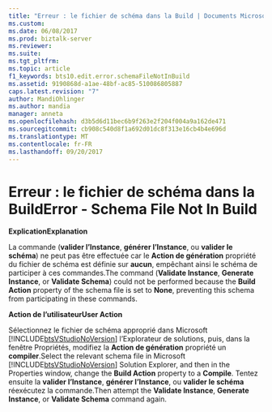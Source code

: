 ```yaml
---
title: "Erreur : le fichier de schéma dans la Build | Documents Microsoft"
ms.custom: 
ms.date: 06/08/2017
ms.prod: biztalk-server
ms.reviewer: 
ms.suite: 
ms.tgt_pltfrm: 
ms.topic: article
f1_keywords: bts10.edit.error.schemaFileNotInBuild
ms.assetid: 9190868d-a1ae-48bf-ac85-510086805887
caps.latest.revision: "7"
author: MandiOhlinger
ms.author: mandia
manager: anneta
ms.openlocfilehash: d3b5d6d11bec6b9f263e2f204f004a9a162de471
ms.sourcegitcommit: cb908c540d8f1a692d01dc8f313e16cb4b4e696d
ms.translationtype: MT
ms.contentlocale: fr-FR
ms.lasthandoff: 09/20/2017
---
```

# <a name="error---schema-file-not-in-build"></a><span data-ttu-id="cf0cb-102">Erreur : le fichier de schéma dans la Build</span><span class="sxs-lookup"><span data-stu-id="cf0cb-102">Error - Schema File Not In Build</span></span>
<span data-ttu-id="cf0cb-103">**Explication**</span><span class="sxs-lookup"><span data-stu-id="cf0cb-103">**Explanation**</span></span>  
  
 <span data-ttu-id="cf0cb-104">La commande (**valider l’Instance**, **générer l’Instance**, ou **valider le schéma**) ne peut pas être effectuée car le **Action de génération** propriété du fichier de schéma est définie sur **aucun**, empêchant ainsi le schéma de participer à ces commandes.</span><span class="sxs-lookup"><span data-stu-id="cf0cb-104">The command (**Validate Instance**, **Generate Instance**, or **Validate Schema**) could not be performed because the **Build Action** property of the schema file is set to **None**, preventing this schema from participating in these commands.</span></span>  
  
 <span data-ttu-id="cf0cb-105">**Action de l’utilisateur**</span><span class="sxs-lookup"><span data-stu-id="cf0cb-105">**User Action**</span></span>  
  
 <span data-ttu-id="cf0cb-106">Sélectionnez le fichier de schéma approprié dans Microsoft [!INCLUDE[btsVStudioNoVersion](../includes/btsvstudionoversion-md.md)] l’Explorateur de solutions, puis, dans la fenêtre Propriétés, modifiez la **Action de génération** propriété un **compiler**.</span><span class="sxs-lookup"><span data-stu-id="cf0cb-106">Select the relevant schema file in Microsoft [!INCLUDE[btsVStudioNoVersion](../includes/btsvstudionoversion-md.md)] Solution Explorer, and then in the Properties window, change the **Build Action** property to a **Compile**.</span></span> <span data-ttu-id="cf0cb-107">Tentez ensuite la **valider l’Instance**, **générer l’Instance**, ou **valider le schéma** réexécutez la commande.</span><span class="sxs-lookup"><span data-stu-id="cf0cb-107">Then attempt the **Validate Instance**, **Generate Instance**, or **Validate Schema** command again.</span></span>